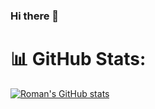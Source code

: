### Hi there 👋

# 📊 GitHub Stats:
[![Roman's GitHub stats](https://github-readme-stats.vercel.app/api?username=iftenet)](https://github.com/iftenet/github-readme-stats)

<!--
**iftenet/iftenet** is a ✨ _special_ ✨ repository because its `README.md` (this file) appears on your GitHub profile.

Here are some ideas to get you started:

- 🔭 I’m currently working on ...
- 🌱 I’m currently learning ...
- 👯 I’m looking to collaborate on ...
- 🤔 I’m looking for help with ...
- 💬 Ask me about ...
- 📫 How to reach me: ...
- 😄 Pronouns: ...
- ⚡ Fun fact: ...
-->
